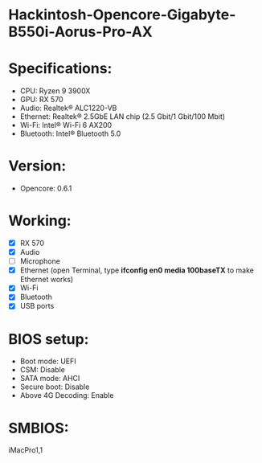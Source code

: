 # Hackintosh-Opencore-Gigabyte-B550i-Aorus-Pro-AX

# Specifications:
* CPU: Ryzen 9 3900X
* GPU: RX 570
* Audio: Realtek® ALC1220-VB
* Ethernet: Realtek® 2.5GbE LAN chip (2.5 Gbit/1 Gbit/100 Mbit)
* Wi-Fi: Intel® Wi-Fi 6 AX200
* Bluetooth: Intel® Bluetooth 5.0

# Version: 
* Opencore: 0.6.1

# Working:
- [x] RX 570
- [x] Audio
- [ ] Microphone
- [x] Ethernet (open Terminal, type **ifconfig en0 media 100baseTX** to make Ethernet works)
- [x] Wi-Fi
- [x] Bluetooth
- [x] USB ports

# BIOS setup:
- Boot mode: UEFI
- CSM: Disable
- SATA mode: AHCI
- Secure boot: Disable
- Above 4G Decoding: Enable

# SMBIOS:
iMacPro1,1
